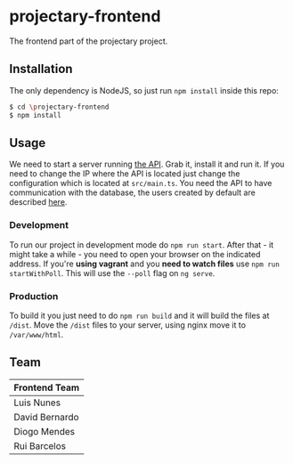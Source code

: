 # projectary-frontend

The frontend part of the projectary project.

## Installation
The only dependency is NodeJS, so just run `npm install` inside this repo:

```bash
$ cd \projectary-frontend
$ npm install 
```

## Usage
We need to start a server running [the API](https://github.com/iptomar/projectary-api). Grab it, install it and run it. If you need to change the IP where the API is located just change the configuration which is located at `src/main.ts`. You need the API to have communication with the database, the users created by default are described [here](https://github.com/iptomar/projectary-bd#projectary---test-data).

### Development
To run our project in development mode do `npm run start`. After that - it might take a while - you need to open your browser on the indicated address.
If you're **using vagrant** and you **need to watch files** use `npm run startWithPoll`. This will use the `--poll` flag on `ng serve`.

### Production
To build it you just need to do `npm run build` and it will build the files at `/dist`. Move the `/dist` files to your server, using nginx move it to `/var/www/html`.

## Team

| Frontend Team       |
| ------------------- |
| Luis Nunes          |
| David Bernardo      |
| Diogo Mendes        |
| Rui Barcelos        |
